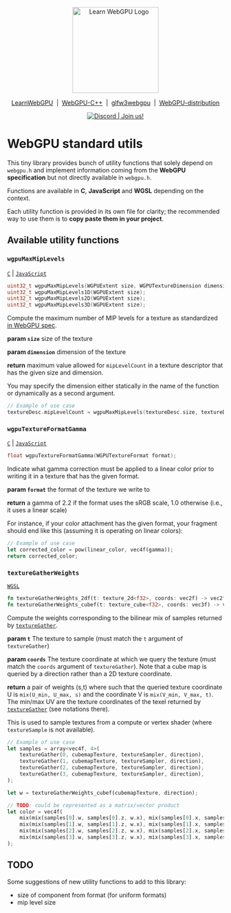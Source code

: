<div align="center">
  <picture>
    <source media="(prefers-color-scheme: dark)" srcset="https://raw.githubusercontent.com/eliemichel/LearnWebGPU/main/images/webgpu-dark.svg">
    <source media="(prefers-color-scheme: light)" srcset="https://raw.githubusercontent.com/eliemichel/LearnWebGPU/main/images/webgpu-light.svg">
    <img alt="Learn WebGPU Logo" src="images/webgpu-dark.svg" width="200">
  </picture>

  <a href="https://github.com/eliemichel/LearnWebGPU">LearnWebGPU</a> &nbsp;|&nbsp; <a href="https://github.com/eliemichel/WebGPU-Cpp">WebGPU-C++</a> &nbsp;|&nbsp; <a href="https://github.com/eliemichel/glfw3webgpu">glfw3webgpu</a> &nbsp;|&nbsp; <a href="https://github.com/eliemichel/WebGPU-distribution">WebGPU-distribution</a>
  
  <a href="https://discord.gg/2Tar4Kt564"><img src="https://img.shields.io/static/v1?label=Discord&message=Join%20us!&color=blue&logo=discord&logoColor=white" alt="Discord | Join us!"/></a>
</div>

WebGPU standard utils
=====================

This tiny library provides bunch of utility functions that solely depend on `webgpu.h` and implement information coming from the **WebGPU specification** but not directly available in `webgpu.h`.

Functions are available in **C**, **JavaScript** and **WGSL** depending on the context.

Each utility function is provided in its own file for clarity; the recommended way to use them is to **copy paste them in your project**.

Available utility functions
---------------------------

### `wgpuMaxMipLevels`

[`C`](c/wgpuMaxMipLevels.c) | [`JavaScript`](js/wgpuMaxMipLevels.js)

```C
uint32_t wgpuMaxMipLevels(WGPUExtent size, WGPUTextureDimension dimension);
uint32_t wgpuMaxMipLevels1D(WGPUExtent size);
uint32_t wgpuMaxMipLevels2D(WGPUExtent size);
uint32_t wgpuMaxMipLevels3D(WGPUExtent size);
```

Compute the maximum number of MIP levels for a texture as standardized [in WebGPU spec](https://www.w3.org/TR/webgpu/#abstract-opdef-maximum-miplevel-count).

**param `size`** size of the texture

**param `dimension`** dimension of the texture

**return** maximum value allowed for `mipLevelCount` in a texture descriptor that has the given size and dimension.

You may specify the dimension either statically in the name of the function or dynamically as a second argument.

```C
// Example of use case
textureDesc.mipLevelCount = wgpuMaxMipLevels(textureDesc.size, textureDesc.dimension);
```

### `wgpuTextureFormatGamma`

[`C`](c/wgpuTextureFormatGamma.c) | [`JavaScript`](js/wgpuTextureFormatGamma.js)

```C
float wgpuTextureFormatGamma(WGPUTextureFormat format);
```

Indicate what gamma correction must be applied to a linear color prior to
writing it in a texture that has the given format.

**param `format`** the format of the texture we write to

**return** a gamma of 2.2 if the format uses the sRGB scale, 1.0 otherwise
      (i.e., it uses a linear scale)

For instance, if your color attachment has the given format, your fragment
should end like this (assuming it is operating on linear colors):

```rust
// Example of use case
let corrected_color = pow(linear_color, vec4f(gamma));
return corrected_color;
```

### `textureGatherWeights`

[`WGSL`](wgsl/textureGatherWeights.wgsl)

```rust
fn textureGatherWeights_2df(t: texture_2d<f32>, coords: vec2f) -> vec2f;
fn textureGatherWeights_cubef(t: texture_cube<f32>, coords: vec3f) -> vec2f;
```

Compute the weights corresponding to the bilinear mix of samples
returned by [`textureGather`](https://gpuweb.github.io/gpuweb/wgsl/#texturegather).

**param `t`** The texture to sample (must match the `t` argument of `textureGather`)

**param `coords`** The texture coordinate at which we query the texture (must match the `coords` argument of `textureGather`). Note that a cube map is queried by a direction rather than a 2D texture coordinate.

**return** a pair of weights (s,t) where such that the queried texture coordinate U is `mix(U_min, U_max, s)` and the coordinate V is `mix(V_min, V_max, t)`. The min/max UV are the texture coordinates of the texel returned by [`textureGather`](https://gpuweb.github.io/gpuweb/wgsl/#texturegather) (see notations there).

This is used to sample textures from a compute or vertex shader (where `textureSample` is not available).

```rust
// Example of use case
let samples = array<vec4f, 4>(
    textureGather(0, cubemapTexture, textureSampler, direction),
    textureGather(1, cubemapTexture, textureSampler, direction),
    textureGather(2, cubemapTexture, textureSampler, direction),
    textureGather(3, cubemapTexture, textureSampler, direction),
);

let w = textureGatherWeights_cubef(cubemapTexture, direction);

// TODO: could be represented as a matrix/vector product
let color = vec4f(
    mix(mix(samples[0].w, samples[0].z, w.x), mix(samples[0].x, samples[0].y, w.x), w.y),
    mix(mix(samples[1].w, samples[1].z, w.x), mix(samples[1].x, samples[1].y, w.x), w.y),
    mix(mix(samples[2].w, samples[2].z, w.x), mix(samples[2].x, samples[2].y, w.x), w.y),
    mix(mix(samples[3].w, samples[3].z, w.x), mix(samples[3].x, samples[3].y, w.x), w.y),
);
```

TODO
----

Some suggestions of new utility functions to add to this library:

 - size of component from format (for uniform formats)
 - mip level size
